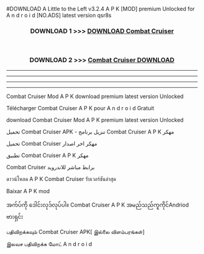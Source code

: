 #DOWNLOAD A Little to the Left v3.2.4 A P K [MOD] premium Unlocked for A n d r o i d [NO.ADS] latest version qsr8s 



<div align="center">

<h3>DOWNLOAD 1 >>> <a href="https://downloadmod1.web.app/?judul=Combat Cruiser ">DOWNLOAD Combat Cruiser </a></h3><br>

<h3>DOWNLOAD 2 >>> <a href="https://downloadmod1.web.app/?judul=Combat Cruiser ">Combat Cruiser  DOWNLOAD </a></h3>

</div>


----------------------------------------------------------

----------------------------------------------------------

----------------------------------------------------------

----------------------------------------------------------


Combat Cruiser  Mod A P K download premium latest version Unlocked

Télécharger Combat Cruiser  A P K pour A n d r o i d Gratuit

download Combat Cruiser  Mod A P K premium latest version Unlocked

تحميل Combat Cruiser  APK - تنزيل برنامج Combat Cruiser  A P K مهكر

تحميل Combat Cruiser  مهكر اخر اصدار

تطبيق Combat Cruiser  A P K مهكر

Combat Cruiser  برابط مباشر للاندرويد

ดาวน์โหลด A P K Combat Cruiser  รับเวอร์ชันล่าสุด

Baixar A P K mod

အက်ပ်ကို ဒေါင်းလုဒ်လုပ်ပါ။ Combat Cruiser  A P K အမည်သည်ကူကိုင်Andriod ဗားရှင်း

பதிவிறக்கவும் Combat Cruiser  APK[ இல்லை விளம்பரங்கள்] 
 
இலவச பதிவிறக்க மோட் A n d r o i d



